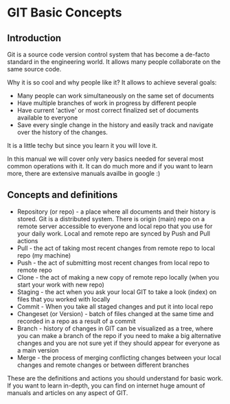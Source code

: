# GIT Basic Concepts

## Introduction

Git is a source code version control system that has become a de-facto standard in the engineering world. It allows many people collaborate on the same source code.

Why it is so cool and why people like it?
It allows to achieve several goals:

* Many people can work simultaneously on the same set of documents
* Have multiple branches of work in progress by different people
* Have current 'active' or most correct finalized set of documents available to everyone
* Save every single change in the history and easily track and navigate over the history of the changes.

It is a little techy but since you learn it you will love it.

In this manual we will cover only very basics needed for several most common operations with it. It can do much more and if you want to learn more, there are extensive manuals availbe in google :)

## Concepts and definitions

* Repository (or repo) - a place where all documents and their history is stored. Git is a distributed system. There is origin (main) repo on a remote server accessible to everyone and local repo that you use for your daily work. Local and remote repo are synced by Push and Pull actions
* Pull - the act of taking most recent changes from remote repo to local repo (my machine)
* Push - the act of submitting most recent changes from local repo to remote repo
* Clone - the act of making a new copy of remote repo locally (when you start your work with new repo)
* Staging - the act when you ask your local GIT to take a look (index)  on files that you worked with locally
* Commit - When you take all staged changes and put it into local repo
* Changeset (or Version) - batch of files changed at the same time and recorded in a repo as a result of a commit
* Branch - history of changes in GIT can be visualized as a tree, where you can make a branch of the repo if you need to make a big alternative changes and you are not sure yet if they should appear for everyone as a main version
* Merge - the process of merging conflicting changes between your local changes and remote changes or between different branches

These are the definitions and actions you should understand for basic work.
If you want to learn in-depth, you can find on internet huge amount of manuals and articles on any aspect of GIT.
